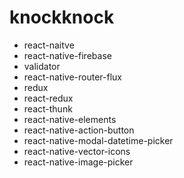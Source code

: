 # knockknock

- react-naitve
- react-native-firebase
- validator
- react-native-router-flux
- redux
- react-redux
- react-thunk
- react-native-elements
- react-native-action-button
- react-native-modal-datetime-picker
- react-native-vector-icons
- react-native-image-picker
